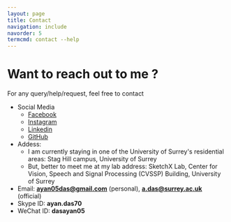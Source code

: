 ```yaml
---
layout: page
title: Contact
navigation: include
navorder: 5
termcmd: contact --help
---
```


# Want to reach out to me ?

For any query/help/request, feel free to contact

- Social Media
    - [Facebook](https://www.facebook.com/ayan.das.05)
    - [Instagram](https://www.instagram.com/ayan.das.05/)
    - [Linkedin](https://www.linkedin.com/in/ayan-das-a49928a7/)
    - [GitHub](https://github.com/dasayan05)
- Addess:
    - I am currently staying in one of the University of Surrey's residential areas: Stag Hill campus, University of Surrey
    - But, better to meet me at my lab address: SketchX Lab, Center for Vision, Speech and Signal Processing (CVSSP) Building, University of Surrey
- Email: **ayan05das@gmail.com** (personal), **a.das@surrey.ac.uk** (official)
- Skype ID: **ayan.das70**
- WeChat ID: **dasayan05**